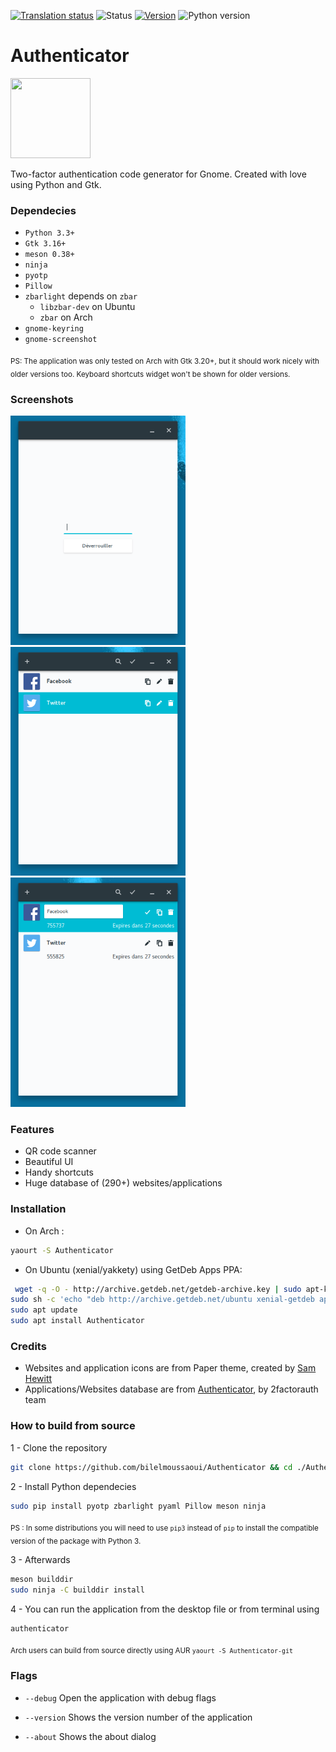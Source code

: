<a href="https://hosted.weblate.org/engage/Authenticator/?utm_source=widget"><img src="https://hosted.weblate.org/widgets/Authenticator/-/svg-badge.svg" alt="Translation status" /></a> ![Status](https://img.shields.io/badge/status-stable-green.svg) [![Version](https://img.shields.io/badge/version-0.1.1-green.svg)](https://github.com/bilelmoussaoui/Authenticator/releases) ![Python
version](https://img.shields.io/badge/python-3.3%2B-blue.svg)

# Authenticator
<img src="https://raw.githubusercontent.com/bilelmoussaoui/Authenticator/master/data/icons/hicolor/scalable/apps/com.github.bilelmoussaoui.Authenticator.svg" width="128" height="128" />
<p>Two-factor authentication code generator for Gnome. Created with love using Python and Gtk.</p>

### Dependecies

- `Python 3.3+`
- `Gtk 3.16+`
- `meson 0.38+`
- `ninja`
- `pyotp`
- `Pillow`
- `zbarlight` depends on `zbar`
  - `libzbar-dev` on Ubuntu
  - `zbar` on Arch
- `gnome-keyring`
- `gnome-screenshot`

<sub>
PS: The application was only tested on Arch with Gtk 3.20+, but it should work nicely with older versions too. Keyboard shortcuts widget won't be shown for older versions.
</sub>

### Screenshots

<img src="screenshots/screenshot7.png" width="280" /> <img src="screenshots/screenshot1.png" width="280" /> <img src="screenshots/screenshot2.png" width="280" />

### Features

- QR code scanner
- Beautiful UI
- Handy shortcuts
- Huge database of (290+) websites/applications

### Installation

- On Arch :

```bash
yaourt -S Authenticator
```

- On Ubuntu (xenial/yakkety) using GetDeb Apps PPA:

```bash
 wget -q -O - http://archive.getdeb.net/getdeb-archive.key | sudo apt-key add -
sudo sh -c 'echo "deb http://archive.getdeb.net/ubuntu xenial-getdeb apps" >> /etc/apt/sources.list.d/getdeb.list'
sudo apt update
sudo apt install Authenticator
 ```

### Credits

- Websites and application icons are from Paper theme, created by [Sam Hewitt](https://github.com/snwh)
- Applications/Websites database are from [Authenticator](https://github.com/2factorauth/Authenticator), by 2factorauth team

### How to build from source

1 - Clone the repository

```bash
git clone https://github.com/bilelmoussaoui/Authenticator && cd ./Authenticator
```

2 - Install Python dependecies

```bash
sudo pip install pyotp zbarlight pyaml Pillow meson ninja
```

<sub>PS : In some distributions you will need to use `pip3` instead of `pip` to install the compatible version of the package with Python 3.</sub> <br>

3 - Afterwards

```bash
meson builddir
sudo ninja -C builddir install
```

4 - You can run the application from the desktop file or from terminal using
```bash
authenticator
```

<sub>Arch users can build from source directly using AUR `yaourt -S Authenticator-git`</sub>

### Flags

- `--debug`
  Open the application with debug flags

- `--version`
  Shows the version number of the application

- `--about`
  Shows the about dialog
